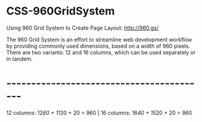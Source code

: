 # CSS-960GridSystem

Using 960 Grid System to Create Page Layout: http://960.gs/

The 960 Grid System is an effort to streamline web development workflow by providing commonly used dimensions, based on a width of 960 pixels.
There are two variants: 12 and 16 columns, which can be used separately or in tandem.
# -----------------------------------------

12 columns: 12*60 + 11*20 + 20 = 960 | 
16 columns: 16*40 + 15*20 + 20 = 960
